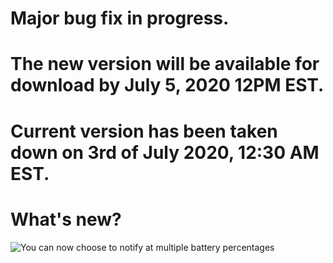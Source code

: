 # Major bug fix in progress. 

# The new version will be available for download by July 5, 2020 12PM EST.
# Current version has been taken down on 3rd of July 2020, 12:30 AM EST.


# What's new?
![You can now choose to notify at multiple battery percentages](https://github.com/medhachaitanya/PureBatteryAddOnSetup/blob/master/Screenshots/SettingsLatest.PNG)
